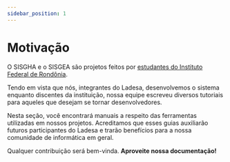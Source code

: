 ```yaml
---
sidebar_position: 1
---
```


# Motivação

O SISGHA e o SISGEA são projetos feitos por [estudantes do Instituto Federal de Rondônia](../../about/team.md).

Tendo em vista que nós, integrantes do Ladesa, desenvolvemos o sistema enquanto discentes da instituição, nossa equipe escreveu diversos tutoriais para aqueles que desejam se tornar desenvolvedores.

Nesta seção, você encontrará manuais a respeito das ferramentas utilizadas em nossos projetos. Acreditamos que esses guias auxiliarão futuros participantes do Ladesa e trarão benefícios para a nossa comunidade de informática em geral.

Qualquer contribuição será bem-vinda. **Aproveite nossa documentação!**

<br/>

<script setup>
  import LinkCard from '../../../components/LinkCard.vue';
</script>

<LinkCard
  title="Plataformas"
  href="/developers/tutorials/platforms/"
/>
<LinkCard
  title="Código-Fonte"
  href="/developers/tutorials/source-code/git/"
/>
<LinkCard
  title="Sistemas Operacionais"
  href="/developers/tutorials/os/command-line/"
/>
<LinkCard
  title="Gestão de Projetos"
  href="/developers/tutorials/project-management/jira/"
/>
